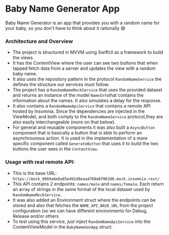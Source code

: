 # Baby Name Generator App
Baby Name Generator is an app that provides you with a random name for your baby, so you don't have to think about it rationally 😅

### Architecture and Overview
- The project is structured in MVVM using SwiftUI as a framework to build the views.
- It has the ContentView where the user can see two buttons that when tapped fetch data from a server and updates the view with a random baby name.
- It also uses the repository pattern in the protocol `RandomNameService` the defines the structure our services must follow.
- The project has a `RandomNameMockService` that uses the provided dataset and returns an instance of the model `NameInfo`that contains the information about the names. It also simulates a delay for the response.
- It also contains a `RandomNameApiService` that contains a remote API hosted by Insomnia. Since the dependencies are injected in the ViewModel, and both comply to the `RandomNameService` protocol,they are also easily interchangeable (more on that below).
- For general and reusable components it was also built a `AsyncButton` component that is basically a button that is able to perform an asynchrounous action. It is used in the implementation of a more specific component called `GenerateButton` that uses it to build the two buttons the user sees in the `ContentView`.

### Usage with real remote API:
- This is the base URL: `https://mock_9669a6e0a85e492d8eaa4768e6f063d6.mock.insomnia.rest/`
- This API contains 2 endpoints: `names/male` and `names/female`. Each return an array of strings in the same format of the local dataset used by `RandomNameMockService`.
- It was also added an Environment struct where the endpoints can be stored and also that fetches the `NAME_API_BASE_URL` from the project configuration (so we can have different environments for Debug, Release and/or others
- To test using this service, just inject `RandomNameApiService` into the ContentViewModel in the `BabyNameGenApp` struct.


